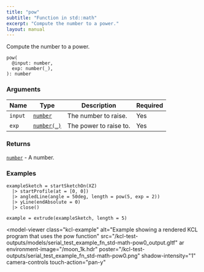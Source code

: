 ```yaml
---
title: "pow"
subtitle: "Function in std::math"
excerpt: "Compute the number to a power."
layout: manual
---
```


Compute the number to a power.

```kcl
pow(
  @input: number,
  exp: number(_),
): number
```



### Arguments

| Name | Type | Description | Required |
|----------|------|-------------|----------|
| `input` | [`number`](/docs/kcl-std/types/std-types-number) | The number to raise. | Yes |
| `exp` | [`number(_)`](/docs/kcl-std/types/std-types-number) | The power to raise to. | Yes |

### Returns

[`number`](/docs/kcl-std/types/std-types-number) - A number.


### Examples

```kcl
exampleSketch = startSketchOn(XZ)
  |> startProfile(at = [0, 0])
  |> angledLine(angle = 50deg, length = pow(5, exp = 2))
  |> yLine(endAbsolute = 0)
  |> close()

example = extrude(exampleSketch, length = 5)

```


<model-viewer
  class="kcl-example"
  alt="Example showing a rendered KCL program that uses the pow function"
  src="/kcl-test-outputs/models/serial_test_example_fn_std-math-pow0_output.gltf"
  ar
  environment-image="/moon_1k.hdr"
  poster="/kcl-test-outputs/serial_test_example_fn_std-math-pow0.png"
  shadow-intensity="1"
  camera-controls
  touch-action="pan-y"
>
</model-viewer>


